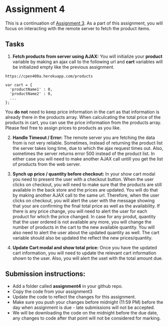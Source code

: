 # Assignment 4

This is a continuation of [Assignment 3](https://github.com/erkartik91/assignment3). As a part of this assignment, you will focus on interacting with the remote server to fetch the product items.

## Tasks

1. **Fetch products from server using AJAX:** You will initialize your **product** variable by making an ajax call to the following url and **cart** variables will be initialized empty like the previous assignment. 
  ```
  https://cpen400a.herokuapp.com/products
  
  var cart = {
    'productName1' : 0,
    'productName2' : 0,
    ...
  };
  ```
  You **do not** need to keep price information in the cart as that information is already there in the products array. When calculcating the total price of the products in cart, you can use the price information from the products array. Please feel free to assign prices to products as you like.

2. **Handle Timeout / Error:** The remote server you are fetching the data from is not very reliable. Sometimes, instead of returning the product list the server takes long time, due to which the ajax request times out. Also, sometimes the server returns error 500 instead of the product list. In either case you will need to make another AJAX call untill you get the list of products from the web server.

3. **Synch up price / quantity before checkout:** In your show cart modal you need to present the user with a checkout button. When the user clicks on checkout, you will need to make sure that the products are still available in the back store and the prices are updated. You will do that by making another AJAX call to the same url. Therefore, when the user clicks on checkout, you will alert the user with the message showing that your are confirming the final total price as well as the availability.  If there is any price change, you will need to alert the user for each product for which the price changed. In case for any produt, quantity that the user ordered is not available any more, you will change the number of products in the cart to the new available quantity. You will also need to alert the user about the updated quantity as well. The cart variable should also be updated the reflect the new prices/quantity.

4. **Update Cart modal and show total price:** Once you have the updated cart information, you will need to update the relevant cart information shown to the user. Also, you will alert the uset with the total amount due.

## Submission instructions:

* Add a folder called **assignment4** in your github repo.
* Copy the code from your assignment3
* Update the code to reflect the changes for this assignment.
* Make sure you push your changes before midnight (11:59 PM) before the day when assignment is due - late submissions will not be accepted.
* We will be downloading the code on the midnight before the due date, any changes to code after that point will not be considered for marking.
